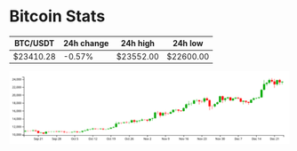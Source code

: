 # Bitcoin Stats

BTC/USDT|24h change|24h high|24h low|
|---|---|---|---|
|$23410.28|-0.57%|$23552.00|$22600.00|

<img src="./chart.svg">

